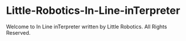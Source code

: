 # Little-Robotics-In-Line-inTerpreter
Welcome to In Line inTerpreter written by Little Robotics. All Rights Reserved.
